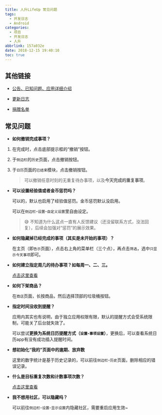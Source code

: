 ```yaml
---
title: 人升LifeUp 常见问题
tags:
  - 开发日志
  - Android
categories:
  - 项目
  - 开发日志
  - 人升
abbrlink: 157a032e
date: 2018-12-15 19:40:10
toc: true
---
```


## 其他链接

- [公告、已知问题、应用详细介绍](http://sarasarasa.net/post/621e3bb6.html)

- [更新日志](http://sarasarasa.net/post/a889432c.html)

- [捐赠名单](http://sarasarasa.net/post/22d5d0d5.html)

## 常见问题

- **如何撤销完成事项？**

1. 在完成时，点击底部提示框的“撤销”按钮。

2. 于`侧边栏`的`历史`页面，点击撤销按钮。

3. 于`日历`页面的`已结束`模块，点击撤销按钮。

   > 可以撤销任意时刻的无重复待办事项，以及**今天完成的重复事项**。

- **可以设置经验值或者金币惩罚吗？**

  可以的，默认也启用了经验值惩罚。金币惩罚默认没启用。

  可以在`侧边栏`-`设置`-`自定义设置`里自由设定。

  > 😅 不知道为什么这点一直有人反馈建议（还没留联系方式，没法回复），后续会加强对“惩罚”的展示效果。

- **如何隐藏掉已经完成的事项（其实是未开始的事项）？**

  在主页（即`告示`页面），点击右上角的菜单栏（三个点），再点击`筛选`，选中`只显示今天事项`即可。

- **如何建立指定周几的待办事项？如每周一、二、三。**

  [点击这里查看](http://sarasarasa.net/post/423cff64.html#3-%E6%AF%8F%E5%91%A8%E4%B8%80-%E6%AF%8F%E5%91%A8%E6%97%A5)

- **如何下架商品？**

  在`商店`页面，长按商品，然后选择顶部的垃圾桶按钮。


- **指定时间没收到提醒？**

  应用内其实也有说明，由于独立应用权限有限，默认的提醒方式会受系统限制，可能关了后台就失效了。

  可以尝试**更换为系统日历提醒方式（`设置`-`事项设置`）**，更换后，可以查看系统日历app有没有成功插入提醒时间。

- **想初始化“我的”页面中的逾期、放弃数**

  这里的数字统计是基于历史记录的，可以前往`侧边栏`-`历史`页面，删除相应的错误记录。

- **什么是目标重复次数和计数事项次数？**

  [点击这里查看](http://sarasarasa.net/post/423cff64.html#%E7%9B%AE%E6%A0%87%E9%87%8D%E5%A4%8D%E6%AC%A1%E6%95%B0)

- **我不想用社区，可以隐藏吗？**

  可以前往`侧边栏`-`设置`-`显示设置`内隐藏社区，需要重启应用生效~